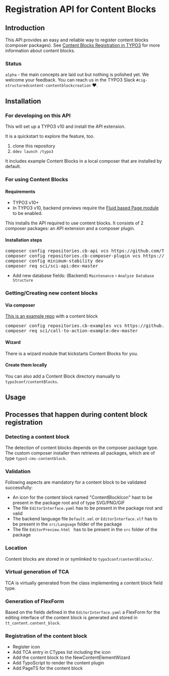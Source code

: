 # Registration API for Content Blocks

## Introduction

This API provides an easy and reliable way to register content blocks (composer packages).
See [Content Blocks Registration in TYPO3](https://github.com/TYPO3-Initiatives/structured-content/blob/master/Documentation/ContentBlocks/ContentBlockRegistration.md)
 for more information about content blocks.

### Status

`alpha` - the main concepts are laid out but nothing is polished yet. We welcome your feedback.
You can reach us in the TYPO3 Slack `#cig-structuredcontent-contentblockcreation` ❤️.

## Installation

### For developing on this API

This will set up a TYPO3 v10 and install the API extension.

It is a quickstart to explore the feature, too.

1) clone this repository
2) `ddev launch /typo3`

It includes example Content Blocks in a local composer that are installed by default.

### For using Content Blocks

#### Requirements
* TYPO3 v10+
* In TYPO3 v10, backend previews require the [Fluid based Page module](https://docs.typo3.org/c/typo3/cms-core/master/en-us/Changelog/10.3/Feature-90348-NewFluid-basedReplacementForPageLayoutView.html) to be enabled.

This installs the API required to use content blocks.
It consists of 2 composer packages: an API extension and a composer plugin.

#### Installation steps
<pre>
composer config repositories.cb-api vcs https://github.com/TYPO3-Initiatives/content-block-registration-api.git
composer config repositories.cb-composer-plugin vcs https://github.com/TYPO3-Initiatives/content-blocks-composer-plugin.git
composer config minimum-stability dev
composer req sci/sci-api:dev-master
</pre>

* Add new database fields: (Backend) `Maintenance` › `Analyze Database Structure`

### Getting/Creating new content blocks

#### Via composer

[This is an example repo](https://github.com/TYPO3-Initiatives/content-block-examples) with a content block
<pre>
composer config repositories.cb-examples vcs https://github.com/TYPO3-Initiatives/content-block-examples.git
composer req sci/call-to-action-example:dev-master
</pre>

#### Wizard

There is a wizard module that kickstarts Content Blocks for you.

#### Create them locally

You can also add a Content Block directory manually to `typo3conf/contentBlocks`.

## Usage

## Processes that happen during content block registration

### Detecting a content block

The detection of content blocks depends on the composer package type.
The custom composer installer then retrieves all packages, which are of type `typo3-cms-contentblock`.

### Validation

Following aspects are mandatory for a content block to be validated successfully:

- An icon for the content block named "ContentBlockIcon" hast to be present in the package root and of type SVG/PNG/GIF
- The file `EditorInterface.yaml` has to be present in the package root and valid
- The backend language file `Default.xml` or `EditorInterface.xlf` has to be present in the `src/Language` folder of the package
- The file `EditorPreview.html ` has to be present in the `src` folder of the package

### Location

Content blocks are stored in or symlinked to `typo3conf/contentBlocks/`.

### Virtual generation of TCA

TCA is virtually generated from the class implementing a content block field type.

### Generation of FlexForm

Based on the fields defined in the `EditorInterface.yaml` a FlexForm for the editing interface of the content block
is generated and stored in `tt_content.content_block`.

### Registration of the content block

* Register icon
* Add TCA entry in CTypes list including the icon
* Add the content block to the NewContentElementWizard
* Add TypoScript to render the content plugin
* Add PageTS for the content block
